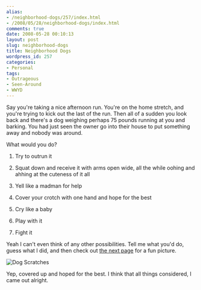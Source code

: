 ```yaml
---
alias:
- /neighborhood-dogs/257/index.html
- /2008/05/28/neighborhood-dogs/index.html
comments: true
date: 2008-05-28 00:10:13
layout: post
slug: neighborhood-dogs
title: Neighborhood Dogs
wordpress_id: 257
categories:
- Personal
tags:
- Outrageous
- Seen-Around
- WWYD
---
```


Say you're taking a nice afternoon run.  You're on the home stretch, and you're trying to kick out the last of the run.  Then all of a sudden you look back and there's a dog weighing perhaps 75 pounds running at you and barking.  You had just seen the owner go into their house to put something away and nobody was around.  

What would you do?





  1. Try to outrun it


  2. Squat down and receive it with arms open wide, all the while oohing and ahhing at the cuteness of it all


  3. Yell like a madman for help


  4. Cover your crotch with one hand and hope for the best


  5. Cry like a baby


  6. Play with it


  7. Fight it



Yeah I can't even think of any other possibilities.  Tell me what you'd do, guess what I did, and then check out [the next page](http://www.goingthewongway.com/2008/05/28/neighborhood-dogs/2/) for a fun picture.

![Dog Scratches](http://farm4.static.flickr.com/3186/2530479444_e32106f489.jpg)

Yep, covered up and hoped for the best.  I think that all things considered, I came out alright.
